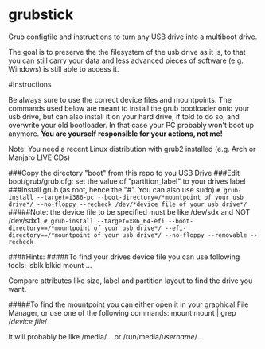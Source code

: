 grubstick
=========

Grub configfile and instructions to turn any USB drive into a multiboot drive.

The goal is to preserve the the filesystem of the usb drive as it is, to that you can still carry your data and less advanced pieces of software (e.g. Windows) is still able to access it.

#Instructions

Be always sure to use the correct device files and mountpoints.
The commands used below are meant to install the grub bootloader onto your usb drive, but can also install it on your hard drive, if told to do so, and overwrite your old bootloader. In that case your PC probably won't boot up anymore.
**You are yourself responsible for your actions, not me!**


Note: You need a recent Linux distribution with grub2 installed (e.g. Arch or Manjaro LIVE CDs)

###Copy the directory "boot" from this repo to you USB Drive
###Edit boot/grub/grub.cfg:
     set the value of "partition_label" to your drives label
###Install grub
(as root, hence the "#". You can also use sudo)
	`# grub-install --target=i386-pc --boot-directory=/*mountpoint of your usb drive*/ --no-floppy --recheck /dev/*device file of your usb drive*/`
#####Note: the device file to be specified must be like /dev/sdx and NOT /dev/sdx1.
        `# grub-install --target=x86_64-efi --boot-directory==/*mountpoint of your usb drive*/ --efi-directory==/*mountpoint of your usb drive*/ --no-floppy --removable --recheck`

####Hints:
#####To find your drives device file you can use following tools:
lsblk
blkid
mount
...

Compare attributes like size, label and partition layout to find the drive you want.

#####To find the mountpoint you can either open it in your graphical File Manager, or use one of the following commands:
mount
mount | grep /*device file*/

It will probably be like /media/... or /run/media/*username*/...